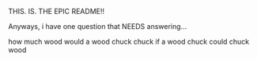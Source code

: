 THIS. IS. THE EPIC README!!

Anyways, i have one question that NEEDS answering...

how much wood would a wood chuck chuck
if a wood chuck could chuck wood
